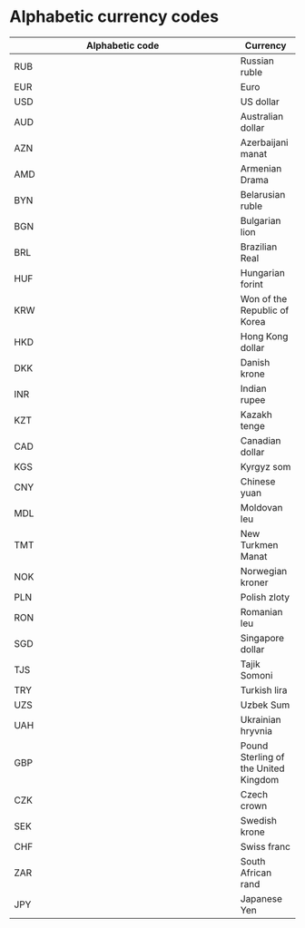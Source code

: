 # Alphabetic currency codes

<table><thead><tr><th width="383">Alphabetic code</th><th>Currency</th></tr></thead><tbody><tr><td>RUB</td><td>Russian ruble</td></tr><tr><td>EUR</td><td>Euro</td></tr><tr><td>USD</td><td>US dollar</td></tr><tr><td>AUD</td><td>Australian dollar</td></tr><tr><td>AZN</td><td>Azerbaijani manat</td></tr><tr><td>AMD</td><td>Armenian Drama</td></tr><tr><td>BYN</td><td>Belarusian ruble</td></tr><tr><td>BGN</td><td>Bulgarian lion</td></tr><tr><td>BRL</td><td>Brazilian Real</td></tr><tr><td>HUF</td><td>Hungarian forint</td></tr><tr><td>KRW</td><td>Won of the Republic of Korea</td></tr><tr><td>HKD</td><td>Hong Kong dollar</td></tr><tr><td>DKK</td><td>Danish krone</td></tr><tr><td>INR</td><td>Indian rupee</td></tr><tr><td>KZT</td><td>Kazakh tenge</td></tr><tr><td>CAD</td><td>Canadian dollar</td></tr><tr><td>KGS</td><td>Kyrgyz som</td></tr><tr><td>CNY</td><td>Chinese yuan</td></tr><tr><td>MDL</td><td>Moldovan leu</td></tr><tr><td>TMT</td><td>New Turkmen Manat</td></tr><tr><td>NOK</td><td>Norwegian kroner</td></tr><tr><td>PLN</td><td>Polish zloty</td></tr><tr><td>RON</td><td>Romanian leu</td></tr><tr><td>SGD</td><td>Singapore dollar</td></tr><tr><td>TJS</td><td>Tajik Somoni</td></tr><tr><td>TRY</td><td>Turkish lira</td></tr><tr><td>UZS</td><td>Uzbek Sum</td></tr><tr><td>UAH</td><td>Ukrainian hryvnia</td></tr><tr><td>GBP</td><td>Pound Sterling of the United Kingdom</td></tr><tr><td>CZK</td><td>Czech crown</td></tr><tr><td>SEK</td><td>Swedish krone</td></tr><tr><td>CHF</td><td>Swiss franc</td></tr><tr><td>ZAR</td><td>South African rand</td></tr><tr><td>JPY</td><td>Japanese Yen</td></tr></tbody></table>
